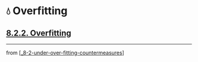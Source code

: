 # 💧 Overfitting

## [**8.2.2.** Overfitting](https://livebook.manning.com/book/deep-learning-with-javascript/chapter-8/43)

---
from [[_8-2-under-over-fitting-countermeasures]]

[//begin]: # "Autogenerated link references for markdown compatibility"
[_8-2-under-over-fitting-countermeasures]: _8-2-under-over-fitting-countermeasures.md "💧 Under Over Fit Counter Measures"
[//end]: # "Autogenerated link references"
